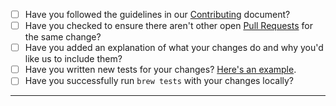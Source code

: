 - [ ] Have you followed the guidelines in our [Contributing](https://github.com/Linuxbrew/brew/blob/master/.github/CONTRIBUTING.md) document?
- [ ] Have you checked to ensure there aren't other open [Pull Requests](https://github.com/Linuxbrew/brew/pulls) for the same change?
- [ ] Have you added an explanation of what your changes do and why you'd like us to include them?
- [ ] Have you written new tests for your changes? [Here's an example](https://github.com/Homebrew/homebrew/pull/49031).
- [ ] Have you successfully run `brew tests` with your changes locally?

-----
